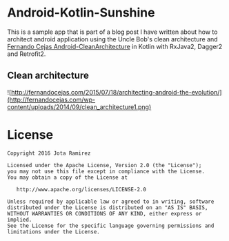 # Android-Kotlin-Sunshine

This is a sample app that is part of a blog post I have written about how to architect android application using the Uncle Bob's clean architecture and [Fernando Cejas Android-CleanArchitecture](https://github.com/android10/Android-CleanArchitecture) in Kotlin with RxJava2, Dagger2 and Retrofit2.

Clean architecture
-----------------
![http://fernandocejas.com/2015/07/18/architecting-android-the-evolution/](http://fernandocejas.com/wp-content/uploads/2014/09/clean_architecture1.png)


License
=======

    Copyright 2016 Jota Ramirez

    Licensed under the Apache License, Version 2.0 (the "License");
    you may not use this file except in compliance with the License.
    You may obtain a copy of the License at

       http://www.apache.org/licenses/LICENSE-2.0

    Unless required by applicable law or agreed to in writing, software
    distributed under the License is distributed on an "AS IS" BASIS,
    WITHOUT WARRANTIES OR CONDITIONS OF ANY KIND, either express or implied.
    See the License for the specific language governing permissions and
    limitations under the License.
